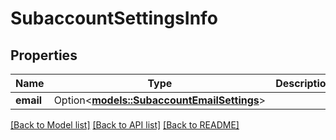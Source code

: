 # SubaccountSettingsInfo

## Properties

Name | Type | Description | Notes
------------ | ------------- | ------------- | -------------
**email** | Option<[**models::SubaccountEmailSettings**](SubaccountEmailSettings.md)> |  | [optional]

[[Back to Model list]](../README.md#documentation-for-models) [[Back to API list]](../README.md#documentation-for-api-endpoints) [[Back to README]](../README.md)


